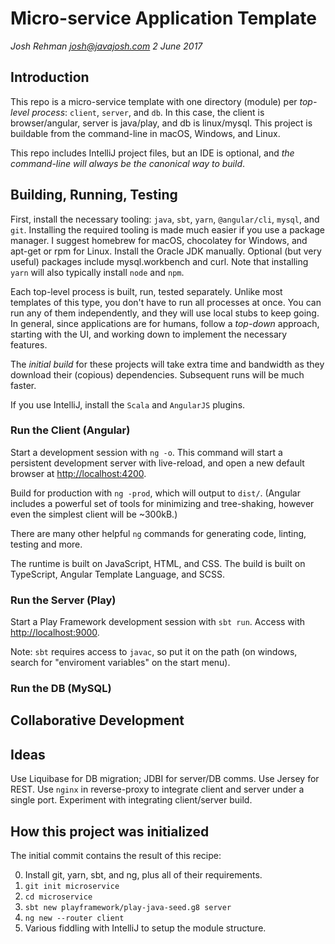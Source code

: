 # Micro-service Application Template
*Josh Rehman <josh@javajosh.com> 2 June 2017*


## Introduction

This repo is a micro-service template with one directory (module) per *top-level process*: 
`client`, `server`, and `db`. In this case, the client is browser/angular, server is
java/play, and db is linux/mysql. This project is buildable from the 
command-line in macOS, Windows, and Linux. 

This repo includes IntelliJ project files, but an IDE is optional, and *the 
command-line will always be the canonical way to build*.


## Building, Running, Testing

First, install the necessary tooling: `java`, `sbt`, `yarn`, `@angular/cli`, `mysql`, and `git`.
Installing the required tooling is made much easier if you use a package manager. 
I suggest homebrew for macOS, chocolatey for Windows, and apt-get or rpm
for Linux. Install the Oracle JDK manually. Optional (but very useful) packages
include mysql.workbench and curl. Note that installing `yarn` will also typically install
`node` and `npm`.

Each top-level process is built, run, tested separately. Unlike most templates of this
type, you don't have to run all processes at once. You can run any of them independently,
and they will use local stubs to keep going. In general, since applications are for humans,
follow a *top-down* approach, starting with the UI, and working down to implement the necessary
features.

The *initial build* for these projects will take extra time and bandwidth
as they download their (copious) dependencies. Subsequent runs will be much faster.

If you use IntelliJ, install the `Scala` and `AngularJS` plugins.


### Run the Client (Angular)


Start a development session with `ng -o`. This command will start a persistent development server
with live-reload, and open a new default browser at [http://localhost:4200](http://localhost:4200).

Build for production with `ng -prod`, which will output to `dist/`. (Angular
includes a powerful set of tools for minimizing and tree-shaking, however even
the simplest client will be ~300kB.)

There are many other helpful `ng` commands for generating code, linting,
testing and more.

The runtime is built on JavaScript, HTML, and CSS. The build is 
built on TypeScript, Angular Template Language, and SCSS. 


### Run the Server (Play)

Start a Play Framework development session with `sbt run`.
Access with  [http://localhost:9000](http://localhost:9000).

Note: `sbt` requires access to `javac`, so put it on the path (on windows, search
for "enviroment variables" on the start menu).

### Run the DB (MySQL)



## Collaborative Development

## Ideas

Use Liquibase for DB migration; JDBI for server/DB comms. Use Jersey for REST. 
Use `nginx` in reverse-proxy to integrate client and server under a single port.
Experiment with integrating client/server build. 


## How this project was initialized

The initial commit contains the result of this recipe:

 0. Install git, yarn, sbt, and ng, plus all of their requirements. 
 1. `git init microservice`
 2. `cd microservice`
 3. `sbt new playframework/play-java-seed.g8 server`
 4. `ng new --router client`
 5. Various fiddling with IntelliJ to setup the module structure.
